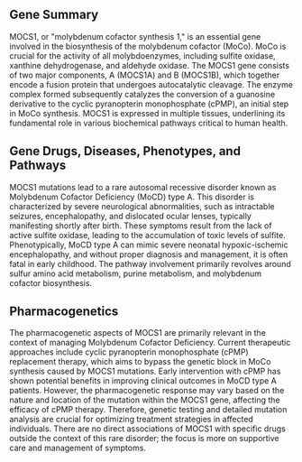 ## Gene Summary
MOCS1, or "molybdenum cofactor synthesis 1," is an essential gene involved in the biosynthesis of the molybdenum cofactor (MoCo). MoCo is crucial for the activity of all molybdoenzymes, including sulfite oxidase, xanthine dehydrogenase, and aldehyde oxidase. The MOCS1 gene consists of two major components, A (MOCS1A) and B (MOCS1B), which together encode a fusion protein that undergoes autocatalytic cleavage. The enzyme complex formed subsequently catalyzes the conversion of a guanosine derivative to the cyclic pyranopterin monophosphate (cPMP), an initial step in MoCo synthesis. MOCS1 is expressed in multiple tissues, underlining its fundamental role in various biochemical pathways critical to human health.

## Gene Drugs, Diseases, Phenotypes, and Pathways
MOCS1 mutations lead to a rare autosomal recessive disorder known as Molybdenum Cofactor Deficiency (MoCD) type A. This disorder is characterized by severe neurological abnormalities, such as intractable seizures, encephalopathy, and dislocated ocular lenses, typically manifesting shortly after birth. These symptoms result from the lack of active sulfite oxidase, leading to the accumulation of toxic levels of sulfite. Phenotypically, MoCD type A can mimic severe neonatal hypoxic-ischemic encephalopathy, and without proper diagnosis and management, it is often fatal in early childhood. The pathway involvement primarily revolves around sulfur amino acid metabolism, purine metabolism, and molybdenum cofactor biosynthesis.

## Pharmacogenetics
The pharmacogenetic aspects of MOCS1 are primarily relevant in the context of managing Molybdenum Cofactor Deficiency. Current therapeutic approaches include cyclic pyranopterin monophosphate (cPMP) replacement therapy, which aims to bypass the genetic block in MoCo synthesis caused by MOCS1 mutations. Early intervention with cPMP has shown potential benefits in improving clinical outcomes in MoCD type A patients. However, the pharmacogenetic response may vary based on the nature and location of the mutation within the MOCS1 gene, affecting the efficacy of cPMP therapy. Therefore, genetic testing and detailed mutation analysis are crucial for optimizing treatment strategies in affected individuals. There are no direct associations of MOCS1 with specific drugs outside the context of this rare disorder; the focus is more on supportive care and management of symptoms.